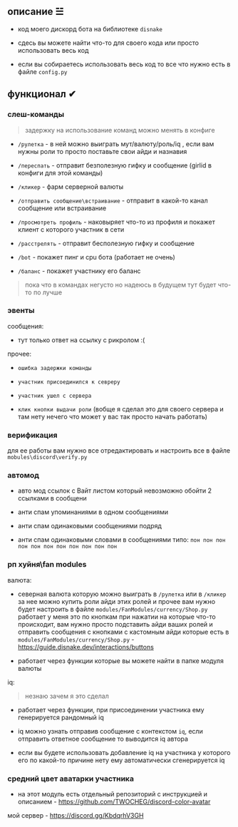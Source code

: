 ## описание ☱︎

- код моего дискорд бота на библиотеке `disnake`

- сдесь вы можете найти что-то для своего кода или просто использовать весь код

- если вы собираетесь использовать весь код то все что нужно есть в файле `config.py`

## функционал ✔︎

### слеш-команды

> задержку на использование команд можно менять в конфиге

- `/рулетка` - в ней можно выиграть мут/валюту/роль/iq , если вам нужны роли то просто поставьте свои айди и назнавия

- `/переспать` - отправит безполезную гифку и сообщение (girlid в конфиги для этой команды)

- `/кликер` - фарм серверной валюты

- `/отправить сообщение\встраивание` - отправит в какой-то канал сообщение или встраивание

- `/просмотреть профиль` - наковыряет что-то из профиля и покажет клиент с которого участник в сети

- `/расстрелять` - отправит бесполезную гифку и сообщение

- `/bot` - покажет пинг и cpu бота (работает не очень)

- `/баланс` - покажет участнику его баланс

> пока что в командах негусто но надеюсь в будущем тут будет что-то по лучше

### эвенты

сообщения:

- тут только ответ на ссылку с рикролом :(

прочее:

- `ошибка задержки команды`

- `участник присоединился к севреру`

- `участник ушел с сервера`

- `клик кнопки выдачи роли` (вобще я сделал это для своего сервера и там нету нечего что может у вас так просто начать работать)

### верификация

для ее работы вам нужно все отредактировать и настроить все в файле `mobules\discord\verify.py`

### автомод

- авто мод ссылок с Вайт листом который невозможно обойти 2 ссылками в сообщени 

- анти спам упоминаниями в одном сообщениями

- анти спам одинаковыми сообщениями подряд

- анти спам одинаковыми словами в сообщениями типо: `пон пон пон пон пон пон пон пон пон пон пон`

### рп хуйня\fan modules

валюта:

- северная валюта которую можно выиграть в `/рулетка` или в `/кликер` за нее можно купить роли айди этих ролей и прочее вам нужно будет настроить в файле `modules/FanModules/currency/Shop.py`
работает у меня это по кнопкам при нажатии на которые что-то происходит, вам нужно просто подставить айди ваших ролей и отправить сообщения с кнопками с кастомным айди которые есть в `modules/FanModules/currency/Shop.py` - https://guide.disnake.dev/interactions/buttons

- работает через функции которые вы можете найти в папке модуля валюты

iq:

> незнаю зачем я это сделал

- работает через функции, при присоединении участника ему генерируется рандомный iq

- iq можно узнать отправив сообщение с контекстом `iq`, если отправить ответное сообщение то выводится iq автора

- если вы будете использовать добавление iq на участника у которого его по какой-то причине нету ему автоматически сгенерируется iq

### средний цвет аватарки участника

- на этот модуль есть отдельный репозиторий с инструкцией и описанием - https://github.com/TWOCHEG/discord-color-avatar

мой сервер - https://discord.gg/KbdqrhV3GH
